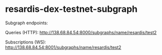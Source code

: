 # resardis-dex-testnet-subgraph

Subgraph endpoints:

Queries (HTTP):     http://138.68.84.54:8000/subgraphs/name/resardis/test2

Subscriptions (WS): http://138.68.84.54:8001/subgraphs/name/resardis/test2
